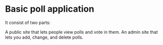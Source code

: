 # Basic poll application
It consist of two parts:

A public site that lets people view polls and vote in them.
An admin site that lets you add, change, and delete polls.
